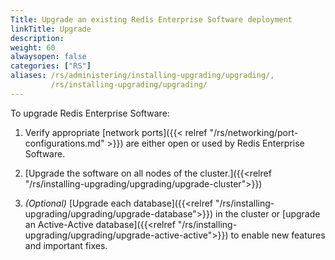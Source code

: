 ```yaml
---
Title: Upgrade an existing Redis Enterprise Software deployment
linkTitle: Upgrade
description:
weight: 60
alwaysopen: false
categories: ["RS"]
aliases: /rs/administering/installing-upgrading/upgrading/,
         /rs/installing-upgrading/upgrading/
---
```

To upgrade Redis Enterprise Software:

1. Verify appropriate [network ports]({{< relref "/rs/networking/port-configurations.md" >}}) are either open or used by Redis Enterprise Software.

1. [Upgrade the software on all nodes of the cluster.]({{<relref "/rs/installing-upgrading/upgrading/upgrade-cluster">}})

2. _(Optional)_ [Upgrade each database]({{<relref "/rs/installing-upgrading/upgrading/upgrade-database">}}) in the cluster or [upgrade an Active-Active database]({{<relref "/rs/installing-upgrading/upgrading/upgrade-active-active">}}) to enable new features and important fixes.
